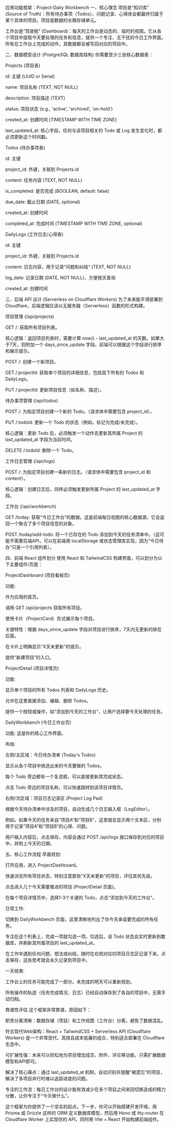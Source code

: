 应用功能框架：Project-Daily Workbench
一、核心理念
项目是“知识库” (Source of Truth)：所有待办事项（Todos）、问题记录、心得体会都最终归属于某个具体的项目。项目是数据的长期存储单元。

工作台是“驾驶舱” (Dashboard)：每天的工作台是动态的、临时的视图。它从各个项目中提取今天要处理的任务和信息，提供一个专注、无干扰的今日工作界面。所有在工作台上完成的动作，其数据都会被写回对应的项目中。

二、数据模型设计 (PostgreSQL 数据库结构)
你需要至少三张核心数据表：

Projects (项目表)

id: 主键 (UUID or Serial)

name: 项目名称 (TEXT, NOT NULL)

description: 项目描述 (TEXT)

status: 项目状态 (e.g., 'active', 'archived', 'on-hold')

created_at: 创建时间 (TIMESTAMP WITH TIME ZONE)

last_updated_at: 核心字段，任何与该项目相关的 Todo 或 Log 发生变化时，都必须更新这个时间戳。

Todos (待办事项表)

id: 主键

project_id: 外键，关联到 Projects.id

content: 任务内容 (TEXT, NOT NULL)

is_completed: 是否完成 (BOOLEAN, default: false)

due_date: 截止日期 (DATE, optional)

created_at: 创建时间

completed_at: 完成时间 (TIMESTAMP WITH TIME ZONE, optional)

DailyLogs (工作日志/心得表)

id: 主键

project_id: 外键，关联到 Projects.id

content: 日志内容，用于记录“问题和纠结” (TEXT, NOT NULL)

log_date: 记录日期 (DATE, NOT NULL)，方便按天查询

created_at: 创建时间

三、后端 API 设计 (Serverless on Cloudflare Workers)
为了未来能平滑部署到 Cloudflare，后端逻辑应该以无服务器（Serverless）函数的形式构建。

项目管理 (/api/projects)

GET /: 获取所有项目列表。

核心逻辑：返回项目列表时，需要计算 now() - last_updated_at 的天数。如果大于7天，则附加一个 days_since_update 字段。前端可以根据这个字段进行排序和展示提示。

POST /: 创建一个新项目。

GET /:projectId: 获取单个项目的详细信息，包括其下所有的 Todos 和 DailyLogs。

PUT /:projectId: 更新项目信息（如名称、描述）。

待办事项管理 (/api/todos)

POST /: 为指定项目创建一个新的 Todo。（请求体中需要包含 project_id）。

PUT /:todoId: 更新一个 Todo 的状态（例如，标记为完成/未完成）。

核心逻辑：更新 Todo 后，必须触发一个动作去更新其所属 Project 的 last_updated_at 字段为当前时间。

DELETE /:todoId: 删除一个 Todo。

工作日志管理 (/api/logs)

POST /: 为指定项目创建一条新的日志。（请求体中需要包含 project_id 和 content）。

核心逻辑：创建日志后，同样必须触发更新所属 Project 的 last_updated_at 字段。

工作台 (/api/workbench)

GET /today: 获取“今日工作台”的数据。这是前端每日视图的核心数据源，它会返回一个聚合了多个项目信息的对象。

POST /today/add-todo: 将一个已存在的 Todo 添加到今天的任务清单中。（这可能不需要后端API，可以在前端用 localStorage 或状态管理库实现，因为“今日待办”只是一个引用列表）。

四、前端 React 组件划分
使用 React 和 TailwindCSS 构建界面，可以划分为以下主要组件/页面：

ProjectDashboard (项目看板页)

功能:

作为应用的首页。

调用 GET /api/projects 获取所有项目。

使用卡片（ProjectCard）形式展示每个项目。

关键特性：根据 days_since_update 字段对项目进行排序，7天内无更新的排在后面。

在卡片上明确显示“X天未更新”的提示。

提供“新建项目”的入口。

ProjectDetail (项目详情页)

功能:

显示单个项目的所有 Todos 列表和 DailyLogs 历史。

允许在这里直接添加、编辑、删除 Todos。

提供一个按钮或操作，如“添加到今天的工作台”，让用户选择要今天处理的任务。

DailyWorkbench (今日工作台页)

功能: 这是你的核心工作界面。

布局:

左侧/主区域：今日待办清单 (Today's Todos)

显示从各个项目中挑选出来的今天要做的 Todos。

每个 Todo 旁边都有一个复选框，可以直接更新其完成状态。

点击 Todo 旁边的项目名称，可以快速跳转到该项目详情页。

右侧/次区域：项目日志记录区 (Project Log Pad)

根据今天待办清单中涉及的项目，自动生成几个日志输入框（LogEditor）。

例如，如果今天的任务来自“项目A”和“项目B”，这里就会显示两个文本区，分别用于记录“项目A”和“项目B”的心得、问题。

用户输入内容后，点击保存，内容会通过 POST /api/logs 接口保存到对应的项目中，并附上今天的日期。

五、核心工作流程
早晨规划:

打开应用，进入 ProjectDashboard。

快速浏览所有项目状态，特别注意那些“X天未更新”的项目，评估其优先级。

点击进入几个今天需要推进的项目 (ProjectDetail 页面)。

在每个项目详情页中，选择1-3个关键的 Todo，点击“添加到今天的工作台”。

日常工作:

切换到 DailyWorkbench 页面，这里清晰地列出了你今天承诺要完成的所有任务。

专注在这个列表上，完成一项就勾选一项。勾选后，该 Todo 状态会实时更新到数据库，并刷新其所属项目的 last_updated_at。

在工作中遇到任何问题、想法或纠结，随时在右侧对应的项目日志区记录下来。点击保存，这些思考就会永久记录到项目中。

一天结束:

工作台上的任务可能完成了一部分。未完成的明天可以重新规划。

所有操作的轨迹（任务完成情况、日志）已经自动保存到了各自的项目中，无需手动归档。

靠谱性评估
这个框架非常靠谱，原因如下：

职责分离清晰：数据存储（项目）和工作视图（工作台）分离，避免了数据混乱。

符合现代Web架构：React + TailwindCSS + Serverless API (Cloudflare Workers) 是一个非常现代、高效且成本低廉的组合，特别适合部署在 Cloudflare 生态中。

可扩展性强：未来可以轻松地为项目增加成员、附件、评论等功能，只需扩展数据模型和API即可。

解决了核心痛点：通过 last_updated_at 机制，自动识别并提醒“被遗忘”的项目，解决了多项目并行时难以追踪进度的问题。

专注的工作流：每日工作台的设计能有效减少在多个项目之间来回切换造成的精力分散，让你专注于“今天做什么”。

这个框架为你提供了一个坚实的起点。下一步，你可以开始搭建开发环境，用 Prisma 或 Drizzle 这样的 ORM 定义数据库模型，然后用 Hono 或 itty-router 在 Cloudflare Worker 上实现你的 API，同时用 Vite + React 开始构建前端组件。